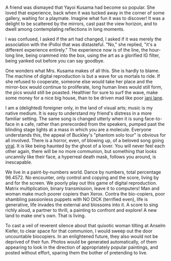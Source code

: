 A friend was dismayed that Yayoi Kusama had become so popular.
She loved that experience, back when it was tucked away in the corner of some gallery, waiting for a playmate.
Imagine what fun it was to discover!
It was a delight to be scattered by the mirrors, cast past the view horizon, and to dwell among contemplating reflections in long moments.

I was confused, I asked if the art had changed, I asked if it was merely the association with the iPolloi that was distasteful.
"No," she replied, "it's a different experience entirely."
The experience now is of the line, the hour-long line, being crammed into the box, using the art as a glorified IG filter, being yanked out before you can say goodbye.


One wonders what Mrs. Kusama makes of all this.
She is hardly to blame.
The machine of digital reproduction is but a wave for us mortals to ride.
If she refused to cooperate, someone else would take her place and the mirror-box would continue to proliferate, long human lines would still form, the pics would still be poasted.
Healthier for sure to surf the wave, make some money for a nice big house, than to be driven mad like poor [jani lane](https://www.metalsucks.net/2013/06/26/shes-hes-my-cherry-pie-jani-lanes-curse/).

I am a (delighted) foreigner only, in the land of visual arts; music is my native medium.
It is easy to understand my friend's distress in a more familiar setting.
The same song is changed utterly when it is sung face-to-face in a cafe, rather than prerecorded from the speakers, pumped past the blinding stage lights at a mass in which you are a molecule.
Everyone understands this, the appeal of Buckley's "phantom solo tour" is obvious for all involved.
There is a horror, even, of blowing up, of a beloved song going [viral](https://www.youtube.com/watch?v=xWO4JnP2T40&ab_channel=OurHitParade).
It is like being haunted by the ghost of a lover.
You will never feel each other again, there will be no more communion, but something that looks uncannily like their face, a hyperreal death mask, follows you around, is inescapable.

We live in a paint-by-numbers world.
Dance by numbers, total percentage 96.4572.
No encounter, only control and copying and the score, living by and for the screen.
We poorly play out this game of digital reproduction.
Matrix multiplication, binary transmission, leave it to computers!
Man and woman make much poorer copiers than Xerox.
Contra the bio-copiers, poor shambling passionless puppets with NO DICK (terrified even), life is generative, life invades the external and blossoms into it.
A score to sing richly aloud, a partner to thrill, a painting to confront and explore! 
A new land to make one's own.
That is living.

To cast a veil of reverent silence about that quixotic woman tilting at Anselm Kiefer, to clear space for that communion, I would sweep out the door uncountable biocopiers.
In an enlightened future, they also would not be deprived of their fun.
Photos would be generated automatically, of them appearing to look in the direction of appropriately popular paintings, and posted without effort, sparing them the bother of pretending to live.

